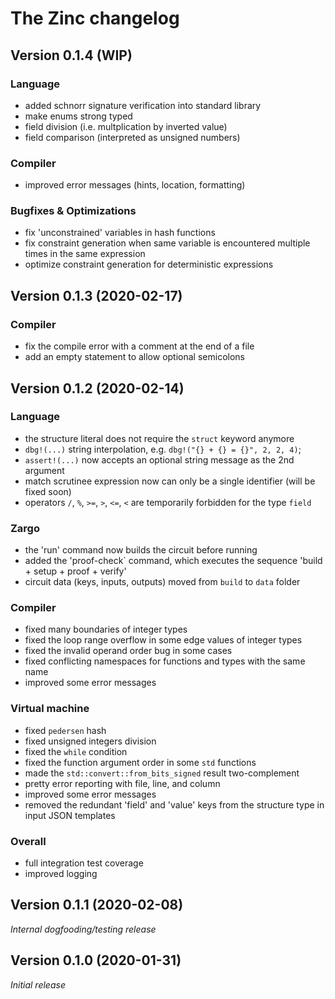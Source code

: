# The Zinc changelog

## Version 0.1.4 (WIP)

### Language

- added schnorr signature verification into standard library
- make enums strong typed
- field division (i.e. multplication by inverted value)
- field comparison (interpreted as unsigned numbers)

### Compiler

- improved error messages (hints, location, formatting)

### Bugfixes & Optimizations

- fix 'unconstrained' variables in hash functions
- fix constraint generation when same variable is encountered multiple times in the same expression
- optimize constraint generation for deterministic expressions

## Version 0.1.3 (2020-02-17)

### Compiler

- fix the compile error with a comment at the end of a file
- add an empty statement to allow optional semicolons

## Version 0.1.2 (2020-02-14)

### Language

- the structure literal does not require the `struct` keyword anymore
- `dbg!(...)` string interpolation, e.g. `dbg!("{} + {} = {}", 2, 2, 4)`;
- `assert!(...)` now accepts an optional string message as the 2nd argument
- match scrutinee expression now can only be a single identifier (will be fixed soon)
- operators `/`, `%`, `>=`, `>`, `<=`, `<` are temporarily forbidden for the type `field`

### Zargo

- the 'run' command now builds the circuit before running
- added the 'proof-check` command, which executes the sequence 'build + setup + proof + verify'
- circuit data (keys, inputs, outputs) moved from `build` to `data` folder

### Compiler

- fixed many boundaries of integer types
- fixed the loop range overflow in some edge values of integer types
- fixed the invalid operand order bug in some cases
- fixed conflicting namespaces for functions and types with the same name
- improved some error messages

### Virtual machine

- fixed `pedersen` hash
- fixed unsigned integers division
- fixed the `while` condition
- fixed the function argument order in some `std` functions
- made the `std::convert::from_bits_signed` result two-complement
- pretty error reporting with file, line, and column
- improved some error messages
- removed the redundant 'field' and 'value' keys from the structure type in input JSON templates

### Overall

- full integration test coverage
- improved logging

## Version 0.1.1 (2020-02-08)

*Internal dogfooding/testing release*

## Version 0.1.0 (2020-01-31)

*Initial release*
